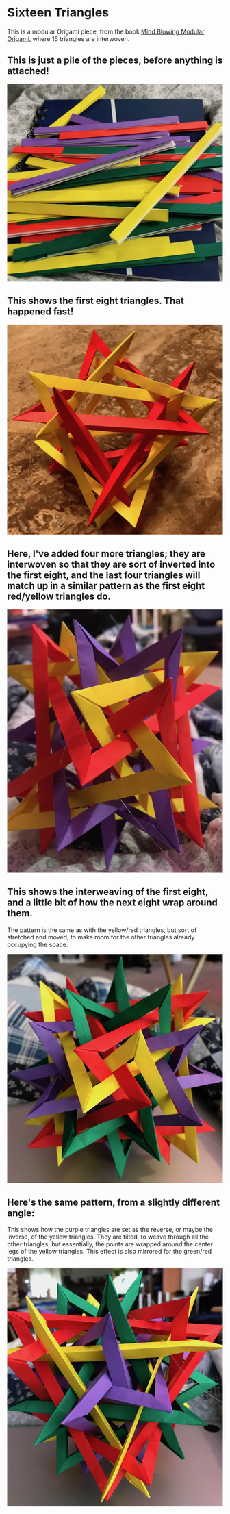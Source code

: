 # Sixteen Triangles

This is a modular Origami piece, from the book
[Mind Blowing Modular Origami](https://www.amazon.com/dp/B01LXQTYK5/),
where 16 triangles are interwoven.

## This is just a pile of the pieces, before anything is attached!

![pieces](./assets/images/origami/sixteen_01.jpg)

## This shows the first eight triangles.  That happened fast!

![first eight triangles](./assets/images/origami/sixteen_02.jpg)

## Here, I've added four more triangles; they are interwoven so that they are sort of inverted into the first eight, and the last four triangles will match up in a similar pattern as the first eight red/yellow triangles do.

![first twelve triangles](./assets/images/origami/sixteen_03.jpg)

## This shows the interweaving of the first eight, and a little bit of how the next eight wrap around them.

The pattern is the same as with the yellow/red triangles, but sort of stretched and 
moved, to make room for the other triangles already occupying the space.

![first twelve triangles](./assets/images/origami/sixteen_04.jpg)

## Here's the same pattern, from a slightly different angle:

This shows how the purple triangles are set as the reverse, or maybe the inverse,
of the yellow triangles.  They are tilted, to weave through all the other triangles, but essentially, the points are wrapped around the center legs of the yellow triangles.  This effect is also mirrored for the green/red triangles.

![first twelve triangles](./assets/images/origami/sixteen_05.jpg)